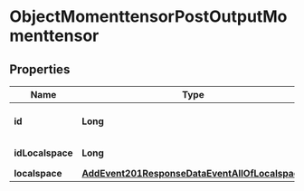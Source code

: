 

# ObjectMomenttensorPostOutputMomenttensor


## Properties

| Name | Type | Description | Notes |
|------------ | ------------- | ------------- | -------------|
|**id** | **Long** | Unique incremental id | bigint(20) |  [optional] |
|**idLocalspace** | **Long** | Localspace Id | bigint(19) |  [optional] |
|**localspace** | [**AddEvent201ResponseDataEventAllOfLocalspace**](AddEvent201ResponseDataEventAllOfLocalspace.md) |  |  [optional] |



